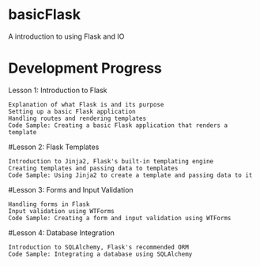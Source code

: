 # basicFlask
 A introduction to using Flask and IO
 
 # Development Progress
  Lesson 1: Introduction to Flask

    Explanation of what Flask is and its purpose
    Setting up a basic Flask application
    Handling routes and rendering templates
    Code Sample: Creating a basic Flask application that renders a template

#Lesson 2: Flask Templates

    Introduction to Jinja2, Flask's built-in templating engine
    Creating templates and passing data to templates
    Code Sample: Using Jinja2 to create a template and passing data to it

#Lesson 3: Forms and Input Validation

    Handling forms in Flask
    Input validation using WTForms
    Code Sample: Creating a form and input validation using WTForms

#Lesson 4: Database Integration

    Introduction to SQLAlchemy, Flask's recommended ORM
    Code Sample: Integrating a database using SQLAlchemy
